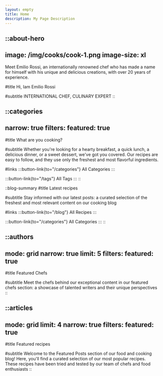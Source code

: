 ```yaml
---
layout: empty
title: Home
description: My Page Description
---
```


::about-hero
---
image: /img/cooks/cook-1.png
image-size: xl
---
Meet Emilio Rossi, an internationally renowned chef who has made a name for himself with his unique and delicious creations, with over 20 years of experience.

#title
Hi, Iam Emilio Rossi

#subtitle
INTERNATIONAL CHEF, CULINARY EXPERT
::

::categories
---
narrow: true
filters:
  featured: true
---
#title
What are you cooking?

#subtitle
Whether you're looking for a hearty breakfast, a quick lunch, a delicious dinner, or a sweet dessert, we've got you covered. Our recipes are easy to follow, and they use only the freshest and most flavorful ingredients. 

#links
:::button-link{to="/categories"}
All Categories
:::

:::button-link{to="/tags"}
All Tags
:::
::

::blog-summary
#title
Latest recipes

#subtitle
Stay informed with our latest posts: a curated selection of the freshest and most relevant content on our cooking blog

#links
:::button-link{to="/blog"}
All Recipes
:::

:::button-link{to="/categories"}
All Categories
:::
::

::authors
---
mode: grid
narrow: true
limit: 5
filters:
  featured: true
---
#title
Featured Chefs

#subtitle
Meet the chefs behind our exceptional content in our featured chefs section: 
a showcase of talented writers and their unique perspectives
::

::articles
---
mode: grid
limit: 4
narrow: true
filters:
  featured: true
---
#title
Featured recipes

#subtitle
Welcome to the Featured Posts section of our food and cooking blog! Here, you'll find a curated selection of our most popular recipes. These recipes have been tried and tested by our team of chefs and food enthusiasts
::